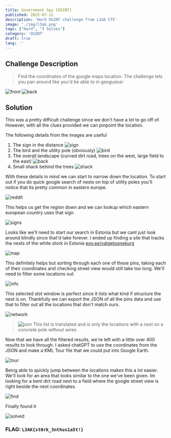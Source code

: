```yaml
---
title: Government Spy [OSINT]
published: 2025-07-12
description: 'Hard OSINT challenge from L3ak CTF'
image: './img/l3ak.png'
tags: ["Hard", "3 Solves"]
category: 'OSINT'
draft: true 
lang: ''
---
```


## Challenge Description

> Find the coordinates of the google maps location. The challenge lets you pan around like you'd be able to in geoguessr


![front](./img/front.png "front")
![back](./img/back.png "back")



## Solution

This was a pretty difficult challenge since we don't have a lot to go off of. However, with all the clues provided we can pinpoint the location.

The following details from the images are useful
1. The sign in the distance
    ![sign](./img/sign.png "sign")
2. The bird and the utility pole (obviously)
    ![bird](./img/bird.png "bird")
3. The overall landscape (curved dirt road, trees on the west, large field to the east)
    ![back](./img/back.png "back")
4. Small shack behind the trees
    ![shack](./img/shack.png "shack")


With these details in mind we can start to narrow down the location. To start out if you do quick google search of nests on top of utility poles you'll notice that its pretty common in eastern europe.

![reddit](./img/reddit.png "reddit")

This helps us get the region down and we can lookup which eastern european country uses that sign

![signs](./img/signs.png "signs")


Looks like we'll need to start our search in Estonia but we cant just look around blindly since that'd take forever. I ended up finding a site that tracks the nests of the white stork in Estonia
[eoy.ee/valgetoonekurg](https://www.eoy.ee/valgetoonekurg/)

![map](./img/map.png "map")

This definitely helps but sorting through each one of these pins, taking each of their coordinates and checking street view would still take too long. We'll need to filter some locations out.

![info](./img/info.png "info")

This selected slot window is perfect since it lists what kind if structure the nest is on. Thankfully we can export the JSON of all the pins data and use that to filter out all the locations that don't match ours.

![network](./img/network.png "network")

> ![json](./img/json.png "json")
> This list is translated and is only the locations with a nest on a concrete pole without wires

Now that we have all the filtered results, we're left with a little over 400 results to look through. I asked chatGPT to use the coordinates from the JSON and make a KML Tour file that we could put into Google Earth.

![tour](./img/tour.png "tour")

Being able to quickly jump between the locations makes this a lot easier. We'll look for an area that looks similar to the one we've been given. Im looking for a bent dirt road next to a field where the google street view is right beside the nest coordinates.

![find](./img/find.gif "find")

Finally found it

![solved](./img/solved.png "solved")


### FLAG: ``L3AK{st0rk_3nthus1a5t!}``